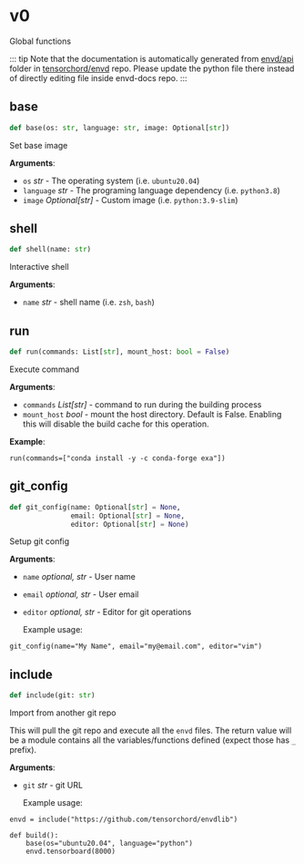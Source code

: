 # v0

Global functions

::: tip
Note that the documentation is automatically generated from [envd/api](https://github.com/tensorchord/envd/tree/main/envd/api) folder
in [tensorchord/envd](https://github.com/tensorchord/envd/tree/main/envd/api) repo.
Please update the python file there instead of directly editing file inside envd-docs repo.
:::

## base

```python
def base(os: str, language: str, image: Optional[str])
```

Set base image

**Arguments**:

- `os` _str_ - The operating system (i.e. `ubuntu20.04`)
- `language` _str_ - The programing language dependency (i.e. `python3.8`)
- `image` _Optional[str]_ - Custom image (i.e. `python:3.9-slim`)

## shell

```python
def shell(name: str)
```

Interactive shell

**Arguments**:

- `name` _str_ - shell name (i.e. `zsh`, `bash`)

## run

```python
def run(commands: List[str], mount_host: bool = False)
```

Execute command

**Arguments**:

- `commands` _List[str]_ - command to run during the building process
- `mount_host` _bool_ - mount the host directory. Default is False.
  Enabling this will disable the build cache for this operation.
  

**Example**:

```
run(commands=["conda install -y -c conda-forge exa"])
```

## git\_config

```python
def git_config(name: Optional[str] = None,
               email: Optional[str] = None,
               editor: Optional[str] = None)
```

Setup git config

**Arguments**:

- `name` _optional, str_ - User name
- `email` _optional, str_ - User email
- `editor` _optional, str_ - Editor for git operations
  
  Example usage:
```
git_config(name="My Name", email="my@email.com", editor="vim")
```

## include

```python
def include(git: str)
```

Import from another git repo

This will pull the git repo and execute all the `envd` files. The return value will be a module
contains all the variables/functions defined (expect those has `_` prefix).

**Arguments**:

- `git` _str_ - git URL
  
  Example usage:
```
envd = include("https://github.com/tensorchord/envdlib")

def build():
    base(os="ubuntu20.04", language="python")
    envd.tensorboard(8000)
```

